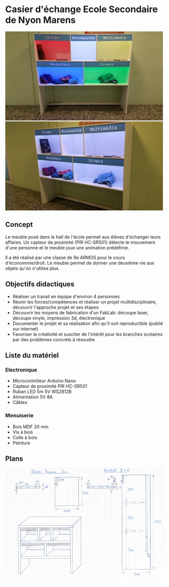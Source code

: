 # Casier d'échange Ecole Secondaire de Nyon Marens
![Casier](/pics/casier_echange.jpg)
![Casier 2](/pics/casier_echange_2.jpg)


## Concept

Le meuble posé dans le hall de l'école permet aux élèves d'échanger leurs affaires.
Un capteur de proximité (PIR HC-SR501) détecte le mouvement d'une personne et le meuble joue une animation prédéfinie.

Il a été réalisé par une classe de 9e ARMOS pour le cours d'économmie/droit. Le meuble permet de donner une deuxième vie aux objets qu'on n'utilise plus.

## Objectifs didactiques

* Réaliser un travail en équipe d'environ 4 personnes
* Réunir les forces/compétences et réaliser un projet multidisciplinaire, découvrir l'approche projet et ses étapes
* Découvrir les moyens de fabrication d'un FabLab: découpe laser, découpe vinyle, impression 3d, électronique
* Documenter le projet et sa réalisation afin qu'il soit reproductible (publié sur internet)
* Favoriser la créativité et susciter de l'intérêt pour les branches scolaires par des problèmes concrets à résoudre

## Liste du matériel
### Electronique
* Microcontrôleur Arduino Nano
* Capteur de proximité PIR HC-SR501
* Ruban LED 5m 5V WS2812B
* Alimentation 5V 8A
* Câbles

### Menuiserie
* Bois MDF 20 mm
* Vis à bois
* Colle à bois
* Peinture

## Plans
![Plans](/pics/plan_1.png)
